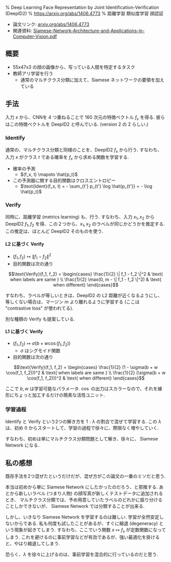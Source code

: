% Deep Learning Face Representation by Joint Identification-Verification (DeepID2)
% https://arxiv.org/abs/1406.4773
% 距離学習 類似度学習 顔認証

- 論文リンク: [arxiv.org/abs/1406.4773](https://arxiv.org/abs/1406.4773)
- 関連資料: [Siamese-Network-Architecture-and-Applications-in-Computer-Vision.pdf](http://vision.ia.ac.cn/zh/senimar/reports/Siamese-Network-Architecture-and-Applications-in-Computer-Vision.pdf)

## 概要

- 55x47x3 の顔の画像から、写っている人間を特定するタスク
- 教師アリ学習を行う
    - 通常のマルチクラス分類に加えて、Siamese ネットワークの要領を加えている

## 手法

入力 $x$ から、CNNを 4 つ重ねることで 160 次元の特徴ベクトル $f_x$ を得る.
彼らはこの特徴ベクトルを DeepID2 と呼んでいる.
(version 2 の 2 らしい.)

### Identify

通常の、マルチクラス分類と同様のことを、DeepID2 $f_x$ から行う.
すなわち、
入力 $x$ がクラス $t$ である確率を $f_x$ から求める関数を学習する.

- 確率の予測
    - $(f_x, t) \mapsto \hat{p_t}$
- この予測器に関する目的関数はクロスエントロピー
    - $\text{Ident}(f_x, t) = - \sum_{t'} p_{t'} \log \hat{p_{t'}} = - \log \hat{p_t}$


### Verify

同時に、距離学習 (metrics learning) も、行う.
すなわち、入力 $x_1, x_2$ から DeepID2 $f_1, f_2$ を得、この２つから、$x_1, x_2$ のラベルが同じかどうかを推定する.
この推定は、ほとんど DeepID2 そのものを使う.

#### L2 に基づく Verify

- $(f_1, f_2) \mapsto \| f_1 - f_2 \|^2$
- 目的関数は次の通り

$$\text{Verify}(f_1, f_2) =
\begin{cases}
\frac{1}{2} \| f_1 - f_2 \|^2 & \text{ when labels are same } \\
\frac{1}{2} \max(0, m - \| f_1 - f_2 \|^2) & \text{ when different}
\end{cases}$$

すなわち、ラベルが等しいときは、DeepID2 の L2 距離が近くなるようにし、
等しくない場合は、マージン $m$ より離れるように学習する (ここは "contrastive loss" が使われてる).

別な種類の Verify も提案している.

#### L1 に基づく Verify

- $(f_1, f_2) \mapsto \sigma(b + w \cos(f_1, f_2))$
    - $\sigma$ はシグモイド関数
- 目的関数は次の通り

$$\text{Verify}(f_1, f_2) =
\begin{cases}
\frac{1}{2} (1 - \sigma(b + w \cos(f_1, f_2)))^2 & \text{ when labels are same } \\
\frac{1}{2} (\sigma(b + w \cos(f_1, f_2)))^2 & \text{ when different}
\end{cases}$$

ここで $b, w$ は学習可能なパラメータ.
$\cos$ の出力はスカラーなので、それを線形にちょっと加工するだけの簡素な活性ユニット.

### 学習過程

Identify と Verify という2つの解き方を $1 : \lambda$ の割合で混ぜて学習する.
この $\lambda$ は、初め $0$ からスタートして、学習の過程で徐々に、際限なく増やしていく.

すなわち、初めは単にマルチクラス分類問題として解き、徐々に、 Siamese Network になる.

## 私の感想

既存手法を2つ混ぜたというだけだが、混ぜ方がこの論文の一番のミソだと思う.

本当は初めから単に Siamese Network にしたかったのだろう、と邪推する.
あとから新しいラベル (つまり人物) の顔写真が新しくテストデータに追加されるとき、
マルチクラス分類では、予め用意していたラベルのどれかに振り分けることしかできないが、
Siamese Network では分類することが出来る.

しかし、いきなり Siamese Network を学習するのは難しい.
学習が全然安定しないからである.
私も何度も試したことがあるが、すぐに縮退 (degeneracy) という現象が起きてしまう.
すなわち、ここでいう関数 $x \mapsto f_x$ が定数関数になってしまう.
これを避けるのに事前学習などが有効であるが、強い最適化を掛けると、やはり縮退してしまう.

恐らく、$\lambda$ を徐々に上げるのは、事前学習を混合的に行っているのだと思う.
